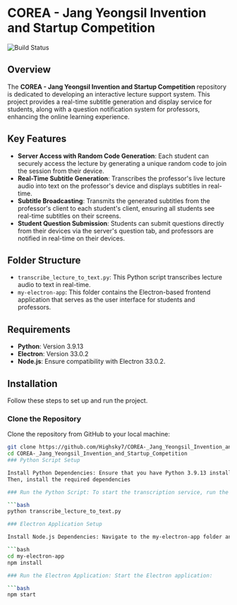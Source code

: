 # COREA - Jang Yeongsil Invention and Startup Competition

![Build Status](https://img.shields.io/github/actions/workflow/status/Highsky7/COREA-_Jang_Yeongsil_Invention_and_Startup_Competition/build)

## Overview
The **COREA - Jang Yeongsil Invention and Startup Competition** repository is dedicated to developing an interactive lecture support system. This project provides a real-time subtitle generation and display service for students, along with a question notification system for professors, enhancing the online learning experience.

## Key Features
- **Server Access with Random Code Generation**: Each student can securely access the lecture by generating a unique random code to join the session from their device.
- **Real-Time Subtitle Generation**: Transcribes the professor's live lecture audio into text on the professor's device and displays subtitles in real-time.
- **Subtitle Broadcasting**: Transmits the generated subtitles from the professor's client to each student's client, ensuring all students see real-time subtitles on their screens.
- **Student Question Submission**: Students can submit questions directly from their devices via the server's question tab, and professors are notified in real-time on their devices.

## Folder Structure

- `transcribe_lecture_to_text.py`: This Python script transcribes lecture audio to text in real-time.
- `my-electron-app`: This folder contains the Electron-based frontend application that serves as the user interface for students and professors.

## Requirements

- **Python**: Version 3.9.13
- **Electron**: Version 33.0.2
- **Node.js**: Ensure compatibility with Electron 33.0.2.

## Installation

Follow these steps to set up and run the project.

### Clone the Repository
Clone the repository from GitHub to your local machine:

```bash
git clone https://github.com/Highsky7/COREA-_Jang_Yeongsil_Invention_and_Startup_Competition.git
cd COREA-_Jang_Yeongsil_Invention_and_Startup_Competition
### Python Script Setup

Install Python Dependencies: Ensure that you have Python 3.9.13 installed.
Then, install the required dependencies

### Run the Python Script: To start the transcription service, run the Python script:

```bash
python transcribe_lecture_to_text.py

### Electron Application Setup

Install Node.js Dependencies: Navigate to the my-electron-app folder and install dependencies with npm:

```bash
cd my-electron-app
npm install

### Run the Electron Application: Start the Electron application:

```bash
npm start

